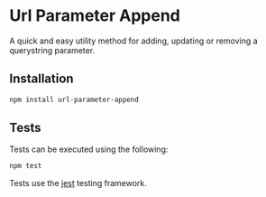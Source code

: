 Url Parameter Append
====================

A quick and easy utility method for adding, updating or removing a querystring parameter.

Installation
------------

```bash
npm install url-parameter-append
```

Tests
-----

Tests can be executed using the following:

```bash
npm test
```

Tests use the [jest](https://github.com/facebook/jest) testing framework.
